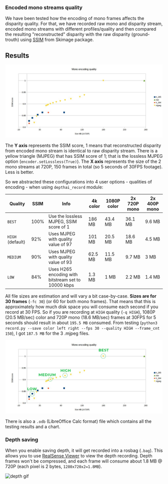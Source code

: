 ### Encoded mono streams quality

We have been tested how the encoding of mono frames affects the disparity quality. For that, we have recorded raw mono and disparity stream, encoded mono streams with different profiles/quality and then compared the resulting "reconstructed" disparity with the raw disparity (ground-trouth) using [SSIM](https://en.wikipedia.org/wiki/Structural_similarity) from Skimage package.

## Results

![comparison](comparison_chart.jpg)

The **Y axis** represents the SSIM score, 1 means that reconstructed disparity from encoded mono stream is identical to raw disparity stream. There is a yellow triangle (MJPEG) that has SSIM score of 1; that is the lossless MJPEG option (`encoder.setLossless(True)`).
The **X axis** represents the size of the 2 mono streams at 720P, 150 frames in total (so 5 seconds of 30FPS footage). Less is better.

So we abstracted these configurations into 4 user options - qualities of encoding - when using `depthai_record` module:

| Quality          | SSIM  | Info                                                 | 4k color | 1080P color | 2x 720P mono | 2x 400P mono |
|------------------|-------|------------------------------------------------------|----------|-------------|--------------|--------------|
| `BEST`           | 100%  | Use the lossless MJPEG, SSIM score of 1              | 186 MB   | 43.4 MB     | 36.1 MB      | 9.6 MB       |
| `HIGH` (default) | 92%   | Uses MJPEG with quality value of 97                  | 101 MB   | 20.5 MB     | 18.6 MB      | 4.5 MB       |
| `MEDIUM`         | 90%   | Uses MJPEG with quality value of 93                  | 62.5 MB  | 11.5 MB     | 9.7 MB       | 3 MB         |
| `LOW`            | 84%   | Uses H265 encoding with bitstream set to 10000 kbps  | 1.3 MB   | 1 MB        | 2.2 MB       | 1.4 MB       |

All file sizes are estimation and will vary a bit case-by-case. **Sizes are for 30 frames** (`-fc 30`) (or 60 for both mono frames). That means that this is approximately how much disk space you will consume each second if you record at 30 FPS. So if you are recording at `HIGH` quality (`-q HIGH`), 1080P (20.5 MB/sec) color and 720P mono (18.6 MB/sec) frames at 30FPS for 5 seconds should result in about `195.5 MB` consumed. From testing (`python3 record.py --save color left right --fps 30 --quality HIGH --frame_cnt 150`), I got `187.5 MB` for the 3 .mjpeg files.

![comparison marked](comparison_chart_marked.jpg)

There is also a `.odb` (LibreOffice Calc format) file which contains all the testing results and a chart.

### Depth saving

When you enable saving depth, it will get recorded into a rosbag (`.bag`). This allows you to use [RealSense Viewer](https://www.intelrealsense.com/sdk-2/#sdk2-tools) to view the depth recording. Depth frames won't be compressed, and each frame will consume about 1.8 MB @ 720P (each pixel is 2 bytes, `1280x720x2=1.8MB`).

![depth gif](https://user-images.githubusercontent.com/18037362/141661982-f206ed61-b505-4b17-8673-211a4029754b.gif)

